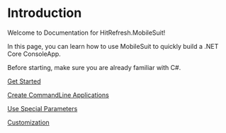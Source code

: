 # Introduction

Welcome to Documentation  for HitRefresh.MobileSuit!

In this page, you can learn how to use MobileSuit to quickly build a .NET Core ConsoleApp.

Before starting, make sure you are already familiar with C#.

[Get Started](./GetStarted.md)

[Create CommandLine Applications](./CreateCommandLineApplication.md)

[Use Special Parameters](./UseSpecialParameters.md)

[Customization](./Customization.md)